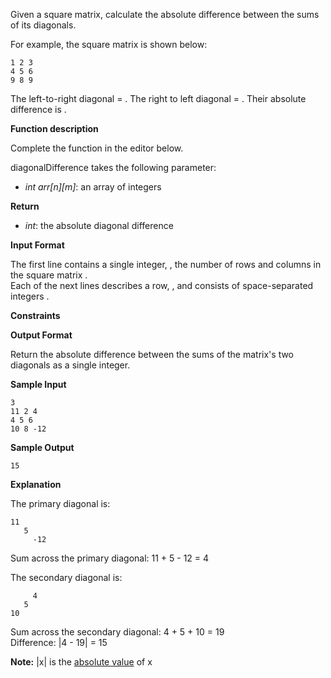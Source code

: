 Given a square matrix, calculate the absolute difference between the sums of its diagonals.

For example, the square matrix  is shown below:

```
1 2 3
4 5 6
9 8 9  

```

The left-to-right diagonal =  . The right to left diagonal =  . Their absolute difference is  .

**Function description**

Complete the  function in the editor below.

diagonalDifference takes the following parameter:

-   _int arr[n][m]_: an array of integers

**Return**

-   _int_: the absolute diagonal difference

**Input Format**

The first line contains a single integer,  , the number of rows and columns in the square matrix  .  
Each of the next  lines describes a row,  , and consists of  space-separated integers  .

**Constraints**

**Output Format**

Return the absolute difference between the sums of the matrix's two diagonals as a single integer.

**Sample Input**

```
3
11 2 4
4 5 6
10 8 -12

```

**Sample Output**

```
15

```

**Explanation**

The primary diagonal is:

```
11
   5
     -12

```

Sum across the primary diagonal: 11 + 5 - 12 = 4

The secondary diagonal is:  

```
     4
   5
10

```

Sum across the secondary diagonal: 4 + 5 + 10 = 19  
Difference: |4 - 19| = 15

**Note:**  |x| is the  [absolute value](https://www.mathsisfun.com/numbers/absolute-value.html)  of x
